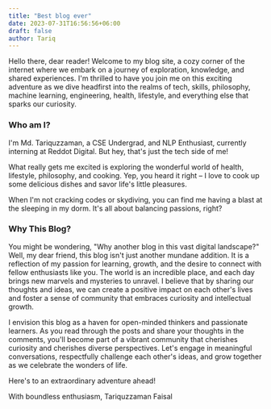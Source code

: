 ```yaml
---
title: "Best blog ever"
date: 2023-07-31T16:56:56+06:00
draft: false
author: Tariq
---
```

Hello there, dear reader! Welcome to my blog site, a cozy corner of the internet where we embark on a journey of exploration, knowledge, and shared experiences. I'm thrilled to have you join me on this exciting adventure as we dive headfirst into the realms of tech, skills, philosophy, machine learning, engineering, health, lifestyle, and everything else that sparks our curiosity.

### Who am I?

I'm Md. Tariquzzaman, a CSE Undergrad, and NLP Enthusiast, currently interning at Reddot Digital. But hey, that's just the tech side of me!

What really gets me excited is exploring the wonderful world of health, lifestyle, philosophy, and cooking. Yep, you heard it right – I love to cook up some delicious dishes and savor life's little pleasures.

When I'm not cracking codes or skydiving, you can find me having a blast at the sleeping in my dorm. It's all about balancing passions, right?

### Why This Blog?

You might be wondering, "Why another blog in this vast digital landscape?" Well, my dear friend, this blog isn't just another mundane addition. It is a reflection of my passion for learning, growth, and the desire to connect with fellow enthusiasts like you. The world is an incredible place, and each day brings new marvels and mysteries to unravel. I believe that by sharing our thoughts and ideas, we can create a positive impact on each other's lives and foster a sense of community that embraces curiosity and intellectual growth.

I envision this blog as a haven for open-minded thinkers and passionate learners. As you read through the posts and share your thoughts in the comments, you'll become part of a vibrant community that cherishes curiosity and cherishes diverse perspectives. Let's engage in meaningful conversations, respectfully challenge each other's ideas, and grow together as we celebrate the wonders of life.


Here's to an extraordinary adventure ahead!

With boundless enthusiasm,
Tariquzzaman Faisal